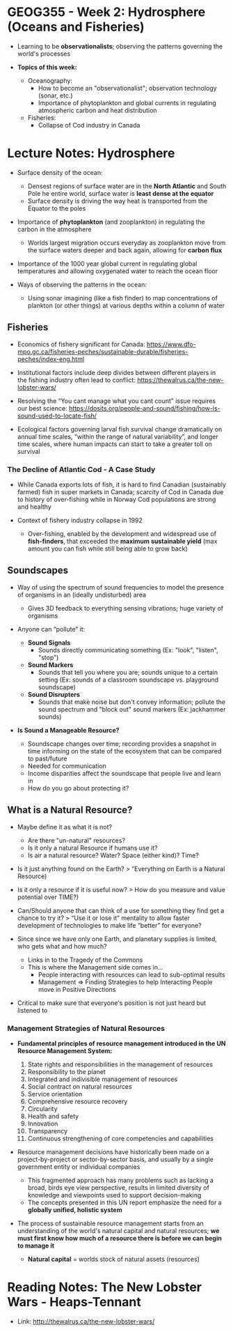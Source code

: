 # GEOG355 - Week 2: Hydrosphere (Oceans and Fisheries)
- Learning to be **observationalists**; observing the patterns governing the world's processes

- **Topics of this week:**
    - Oceanography:
        - How to become an "observationalist"; observation technology (sonar, etc.)
        - Importance of phytoplankton and global currents in regulating atmospheric carbon and heat distribution
    - Fisheries:
        - Collapse of Cod industry in Canada

# Lecture Notes: Hydrosphere
- Surface density of the ocean:
    - Densest regions of surface water are in the **North Atlantic** and South Pole he entire world, surface water is **least dense at the equator**
    - Surface density is driving the way heat is transported from the Equator to the poles

- Importance of **phytoplankton** (and zooplankton) in regulating the carbon in the atmosphere
    - Worlds largest migration occurs everyday as zooplankton move from the surface waters deeper and back again, allowing for **carbon flux**

- Importance of the 1000 year global current in regulating global temperatures and allowing oxygenated water to reach the ocean floor

- Ways of observing the patterns in the ocean:
    - Using sonar imagining (like a fish finder) to map concentrations of plankton (or other things) at various depths within a column of water

## Fisheries
- Economics of fishery significant for Canada: https://www.dfo-mpo.gc.ca/fisheries-peches/sustainable-durable/fisheries-peches/index-eng.html
- Institutional factors include deep divides between different players in the fishing industry often lead to conflict: https://thewalrus.ca/the-new-lobster-wars/
- Resolving the “You cant manage what you cant count” issue requires our best science: https://dosits.org/people-and-sound/fishing/how-is-sound-used-to-locate-fish/

- Ecological factors governing larval fish survival change dramatically on annual time scales, “within the range of natural variability”, and longer time scales, where human impacts can start to take a greater toll on survival

### The Decline of Atlantic Cod - A Case Study
- While Canada exports lots of fish, it is hard to find Canadian (sustainably farmed) fish in super markets in Canada; scarcity of Cod in Canada due to history of over-fishing while in Norway Cod populations are strong and healthy

- Context of fishery industry collapse in 1992
    - Over-fishing, enabled by the development and widespread use of **fish-finders**, that exceeded the **maximum sustainable yield** (max amount you can fish while still being able to grow back)

## Soundscapes
- Way of using the spectrum of sound frequencies to model the presence of organisms in an (ideally undisturbed) area
    - Gives 3D feedback to everything sensing vibrations; huge variety of organisms

- Anyone can “pollute” it:
    - **Sound Signals**
        - Sounds directly communicating something (Ex: "look", "listen", "stop")
    - **Sound Markers**
        - Sounds that tell you where you are; sounds unique to a certain setting (Ex: sounds of a classroom soundscape vs. playground soundscape)
    - **Sound Disrupters**
        - Sounds that make noise but don't convey information; pollute the sound spectrum and "block out" sound markers (Ex: jackhammer sounds)

- **Is Sound a Manageable Resource?**
    - Soundscape changes over time; recording provides a snapshot in time informing on the state of the ecosystem that can be compared to past/future
    - Needed for communication
    - Income disparities affect the soundscape that people live and learn in
    - How do you go about protecting it?

## What is a Natural Resource?
- Maybe define it as what it is not?
    - Are there "un-natural" resources?
    - Is it only a natural Resource if humans use it?
    - Is air a natural resource? Water? Space (either kind)? Time?

- Is it just anything found on the Earth? > “Everything on Earth is a Natural Resource)
- Is it only a resource if it is useful now? > How do you measure and value potential over TIME?)
- Can/Should anyone that can think of a use for something they find get a chance to try it? > “Use it or lose it” mentality to allow faster development of technologies to make life “better” for everyone?

- Since since we have only one Earth, and planetary supplies is limited, who gets what and how much?
    - Links in to the Tragedy of the Commons
    - This is where the Management side comes in...
        - People interacting with resources can lead to sub-optimal results
        - Management => Finding Strategies to help Interacting People move in Positive Directions

- Critical to make sure that everyone's position is not just heard but listened to

### Management Strategies of Natural Resources
- **Fundamental principles of resource management introduced in the UN Resource Management System:**
    1. State rights and responsibilities in the management of resources
    2. Responsibility to the planet
    3. Integrated and indivisible management of resources
    4. Social contract on natural resources
    5. Service orientation
    6. Comprehensive resource recovery
    7. Circularity
    8. Health and safety
    9. Innovation
    10. Transparency
    11. Continuous strengthening of core competencies and capabilities

- Resource management decisions have historically been made on a project-by-project or sector-by-sector basis, and usually by a single government entity or individual companies
    - This fragmented approach has many problems such as lacking a broad, birds eye view perspective, results in limited diversity of knowledge and viewpoints used to support decision-making
    - The concepts presented in this UN report emphasize the need for a **globally unified, holistic system**

- The process of sustainable resource management starts from an understanding of the world's natural capital and natural resources; **we must first know how much of a resource there is before we can begin to manage it**
    - **Natural capital** = worlds stock of natural assets (resources)

# Reading Notes: The New Lobster Wars - Heaps-Tennant
- Link: http://thewalrus.ca/the-new-lobster-wars/
